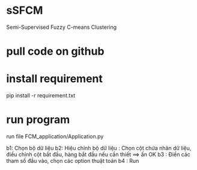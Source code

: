# sSFCM
Semi-Supervised Fuzzy C-means Clustering

# pull code on github

# install requirement

pip install -r requirement.txt

# run program

run file FCM_application/Application.py

b1: Chọn bộ dữ liệu
b2: Hiệu chỉnh bộ dữ liệu : Chọn cột chứa nhãn dữ liệu, điều chỉnh cột bắt đầu, hàng bắt đầu nếu cần thiết ==> ấn OK
b3 : Điền các tham số đầu vào, chọn các option thuật toán
b4 : Run


